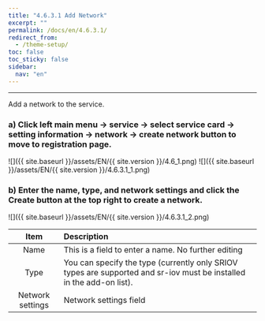 ```yaml
---
title: "4.6.3.1 Add Network"
excerpt: ""
permalink: /docs/en/4.6.3.1/
redirect_from:
  - /theme-setup/
toc: false
toc_sticky: false
sidebar:
  nav: "en"
---
```


---
Add a network to the service.

### a\) Click left main menu → service → select service card → setting information → network → create network button to move to registration page.
![]({{ site.baseurl }}/assets/EN/{{ site.version }}/4.6_1.png)
![]({{ site.baseurl }}/assets/EN/{{ site.version }}/4.6.3.1_1.png)

### b\) Enter the name, type, and network settings and click the Create button at the top right to create a network.
![]({{ site.baseurl }}/assets/EN/{{ site.version }}/4.6.3.1_2.png)

|  **Item**   | **Description**                   |
| :-------: | :----------------------- |
|    Name     | This is a field to enter a name. No further editing |
|    Type     | You can specify the type (currently only SRIOV types are supported and sr-iov must be installed in the add-on list).     |
| Network settings | Network settings field    |
